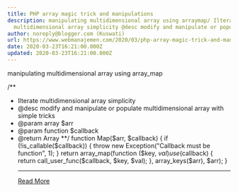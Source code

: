 ```yaml
---
title: PHP array magic trick and manipulations
description: manipulating multidimensional array using arraymap/ Ilterate
  multidimensional array simplicity @desc modify and manipulate or populate
author: noreply@blogger.com (Kuswati)
url: https://www.webmanajemen.com/2020/03/php-array-magic-trick-and-manipulations.html
date: 2020-03-23T16:21:00.000Z
updated: 2020-03-23T16:21:00.000Z
---
```


manipulating multidimensional array using array_map

/**
* Ilterate multidimensional array simplicity
* @desc modify and manipulate or populate multidimensional array with simple tricks
* @param array $arr
* @param function $callback
* @return Array
**/
function Map($arr, $callback)
{  if (!is_callable($callback)) {
    throw new Exception("Callback must be function", 1);
  }
  return array_map(function ($key, $val) use ($callback) {
    return call_user_func($callback, $key, $val);
  }, array_keys($arr), $arr);
}<hr/> <a href="https://www.webmanajemen.com/2020/03/php-array-magic-trick-and-manipulations.html" rel="follow" class="button" id="read-more">Read More</a>